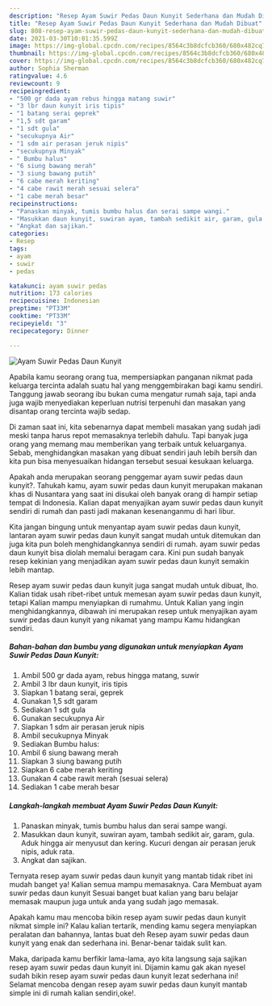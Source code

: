 ```yaml
---
description: "Resep Ayam Suwir Pedas Daun Kunyit Sederhana dan Mudah Dibuat"
title: "Resep Ayam Suwir Pedas Daun Kunyit Sederhana dan Mudah Dibuat"
slug: 808-resep-ayam-suwir-pedas-daun-kunyit-sederhana-dan-mudah-dibuat
date: 2021-03-30T10:01:35.599Z
image: https://img-global.cpcdn.com/recipes/8564c3b8dcfcb360/680x482cq70/ayam-suwir-pedas-daun-kunyit-foto-resep-utama.jpg
thumbnail: https://img-global.cpcdn.com/recipes/8564c3b8dcfcb360/680x482cq70/ayam-suwir-pedas-daun-kunyit-foto-resep-utama.jpg
cover: https://img-global.cpcdn.com/recipes/8564c3b8dcfcb360/680x482cq70/ayam-suwir-pedas-daun-kunyit-foto-resep-utama.jpg
author: Sophia Sherman
ratingvalue: 4.6
reviewcount: 9
recipeingredient:
- "500 gr dada ayam rebus hingga matang suwir"
- "3 lbr daun kunyit iris tipis"
- "1 batang serai geprek"
- "1,5 sdt garam"
- "1 sdt gula"
- "secukupnya Air"
- "1 sdm air perasan jeruk nipis"
- "secukupnya Minyak"
- " Bumbu halus"
- "6 siung bawang merah"
- "3 siung bawang putih"
- "6 cabe merah keriting"
- "4 cabe rawit merah sesuai selera"
- "1 cabe merah besar"
recipeinstructions:
- "Panaskan minyak, tumis bumbu halus dan serai sampe wangi."
- "Masukkan daun kunyit, suwiran ayam, tambah sedikit air, garam, gula. Aduk hingga air menyusut dan kering. Kucuri dengan air perasan jeruk nipis, aduk rata."
- "Angkat dan sajikan."
categories:
- Resep
tags:
- ayam
- suwir
- pedas

katakunci: ayam suwir pedas 
nutrition: 173 calories
recipecuisine: Indonesian
preptime: "PT33M"
cooktime: "PT33M"
recipeyield: "3"
recipecategory: Dinner

---
```



![Ayam Suwir Pedas Daun Kunyit](https://img-global.cpcdn.com/recipes/8564c3b8dcfcb360/680x482cq70/ayam-suwir-pedas-daun-kunyit-foto-resep-utama.jpg)

Apabila kamu seorang orang tua, mempersiapkan panganan nikmat pada keluarga tercinta adalah suatu hal yang menggembirakan bagi kamu sendiri. Tanggung jawab seorang ibu bukan cuma mengatur rumah saja, tapi anda juga wajib menyediakan keperluan nutrisi terpenuhi dan masakan yang disantap orang tercinta wajib sedap.

Di zaman  saat ini, kita sebenarnya dapat membeli masakan yang sudah jadi meski tanpa harus repot memasaknya terlebih dahulu. Tapi banyak juga orang yang memang mau memberikan yang terbaik untuk keluarganya. Sebab, menghidangkan masakan yang dibuat sendiri jauh lebih bersih dan kita pun bisa menyesuaikan hidangan tersebut sesuai kesukaan keluarga. 



Apakah anda merupakan seorang penggemar ayam suwir pedas daun kunyit?. Tahukah kamu, ayam suwir pedas daun kunyit merupakan makanan khas di Nusantara yang saat ini disukai oleh banyak orang di hampir setiap tempat di Indonesia. Kalian dapat menyajikan ayam suwir pedas daun kunyit sendiri di rumah dan pasti jadi makanan kesenanganmu di hari libur.

Kita jangan bingung untuk menyantap ayam suwir pedas daun kunyit, lantaran ayam suwir pedas daun kunyit sangat mudah untuk ditemukan dan juga kita pun boleh menghidangkannya sendiri di rumah. ayam suwir pedas daun kunyit bisa diolah memalui beragam cara. Kini pun sudah banyak resep kekinian yang menjadikan ayam suwir pedas daun kunyit semakin lebih mantap.

Resep ayam suwir pedas daun kunyit juga sangat mudah untuk dibuat, lho. Kalian tidak usah ribet-ribet untuk memesan ayam suwir pedas daun kunyit, tetapi Kalian mampu menyiapkan di rumahmu. Untuk Kalian yang ingin menghidangkannya, dibawah ini merupakan resep untuk menyajikan ayam suwir pedas daun kunyit yang nikamat yang mampu Kamu hidangkan sendiri.

<!--inarticleads1-->

##### Bahan-bahan dan bumbu yang digunakan untuk menyiapkan Ayam Suwir Pedas Daun Kunyit:

1. Ambil 500 gr dada ayam, rebus hingga matang, suwir
1. Ambil 3 lbr daun kunyit, iris tipis
1. Siapkan 1 batang serai, geprek
1. Gunakan 1,5 sdt garam
1. Sediakan 1 sdt gula
1. Gunakan secukupnya Air
1. Siapkan 1 sdm air perasan jeruk nipis
1. Ambil secukupnya Minyak
1. Sediakan  Bumbu halus:
1. Ambil 6 siung bawang merah
1. Siapkan 3 siung bawang putih
1. Siapkan 6 cabe merah keriting
1. Gunakan 4 cabe rawit merah (sesuai selera)
1. Sediakan 1 cabe merah besar




<!--inarticleads2-->

##### Langkah-langkah membuat Ayam Suwir Pedas Daun Kunyit:

1. Panaskan minyak, tumis bumbu halus dan serai sampe wangi.
1. Masukkan daun kunyit, suwiran ayam, tambah sedikit air, garam, gula. Aduk hingga air menyusut dan kering. Kucuri dengan air perasan jeruk nipis, aduk rata.
1. Angkat dan sajikan.




Ternyata resep ayam suwir pedas daun kunyit yang mantab tidak ribet ini mudah banget ya! Kalian semua mampu memasaknya. Cara Membuat ayam suwir pedas daun kunyit Sesuai banget buat kalian yang baru belajar memasak maupun juga untuk anda yang sudah jago memasak.

Apakah kamu mau mencoba bikin resep ayam suwir pedas daun kunyit nikmat simple ini? Kalau kalian tertarik, mending kamu segera menyiapkan peralatan dan bahannya, lantas buat deh Resep ayam suwir pedas daun kunyit yang enak dan sederhana ini. Benar-benar taidak sulit kan. 

Maka, daripada kamu berfikir lama-lama, ayo kita langsung saja sajikan resep ayam suwir pedas daun kunyit ini. Dijamin kamu gak akan nyesel sudah bikin resep ayam suwir pedas daun kunyit lezat sederhana ini! Selamat mencoba dengan resep ayam suwir pedas daun kunyit mantab simple ini di rumah kalian sendiri,oke!.

